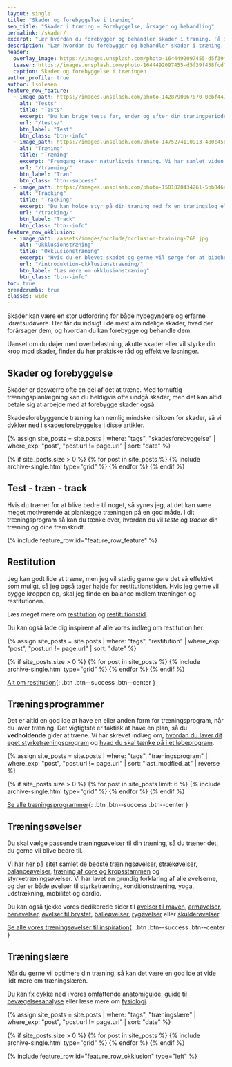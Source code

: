 ```yaml
---
layout: single
title: "Skader og forebyggelse i træning"
seo_title: "Skader i træning – Forebyggelse, årsager og behandling"
permalink: /skader/
excerpt: "Lær hvordan du forebygger og behandler skader i træning. Få indsigt i typiske skader, deres årsager og effektive strategier til genoptræning."
description: "Lær hvordan du forebygger og behandler skader i træning. Få indsigt i typiske skader, deres årsager og effektive strategier til genoptræning."
header:
  overlay_image: https://images.unsplash.com/photo-1644492097455-d5f39f458fcd?ixlib=rb-4.0.3&ixid=M3wxMjA3fDB8MHxwaG90by1wYWdlfHx8fGVufDB8fHx8fA%3D%3D&auto=format&fit=crop&h=630&w=1200&q=60
  teaser: https://images.unsplash.com/photo-1644492097455-d5f39f458fcd?ixlib=rb-4.0.3&ixid=M3wxMjA3fDB8MHxwaG90by1wYWdlfHx8fGVufDB8fHx8fA%3D%3D&auto=format&auto=format&fit=crop&h=300&w=400&q=10
  caption: Skader og forebyggelse i træningen
author_profile: true
author: lsolesen
feature_row_feature:
  - image_path: https://images.unsplash.com/photo-1428790067070-0ebf4418d9d8?ixid=MnwxMjA3fDB8MHxwaG90by1wYWdlfHx8fGVufDB8fHx8&ixlib=rb-1.2.1&auto=format&fit=crop&h=300&w=400&q=10
    alt: "Tests"
    title: "Tests"
    excerpt: "Du kan bruge tests før, under og efter din træningperioder, så du kan se om dit træningsprogram virker."
    url: "/tests/"
    btn_label: "Test"
    btn_class: "btn--info"
  - image_path: https://images.unsplash.com/photo-1475274110913-480c45d0e873?ixlib=rb-1.2.1&ixid=eyJhcHBfaWQiOjEyMDd9&auto=format&fit=crop&h=300&w=400&q=10
    alt: "Træning"
    title: "Træning"
    excerpt: "Fremgang kræver naturligvis træning. Vi har samlet viden om forskellige træning til inspiration her."
    url: "/traening/"
    btn_label: "Træn"
    btn_class: "btn--success"
  - image_path: https://images.unsplash.com/photo-1501820434261-5bb046afcf6b?ixlib=rb-1.2.1&ixid=eyJhcHBfaWQiOjEyMDd9&auto=format&fit=crop&h=300&w=400&q=10
    alt: "Tracking"
    title: "Tracking"
    excerpt: "Du kan holde styr på din træning med fx en træningslog eller _tracke_ din træning på andre måder."
    url: "/tracking/"
    btn_label: "Track"
    btn_class: "btn--info"
feature_row_okklusion:
  - image_path: /assets/images/occlude/occlusion-training-768.jpg
    alt: "Okklusionstræning"
    title: "Okklusionstræning"
    excerpt: "Hvis du er blevet skadet og gerne vil sørge for at bibeholde din muskelmasse, så kan du overveje okklusionstræning. Læs lidt mere om det her og spørg din fysioterapeut om gode råd."
    url: "/introduktion-okklusionstraening/"
    btn_label: "Læs mere om okklusionstræning"
    btn_class: "btn--info"
toc: true
breadcrumbs: true
classes: wide
---
```


Skader kan være en stor udfordring for både nybegyndere og erfarne idrætsudøvere. Her får du indsigt i de mest almindelige skader, hvad der forårsager dem, og hvordan du kan forebygge og behandle dem.

Uanset om du døjer med overbelastning, akutte skader eller vil styrke din krop mod skader, finder du her praktiske råd og effektive løsninger.

## Skader og forebyggelse

Skader er desværre ofte en del af det at træne. Med fornuftig træningsplanlægning kan du heldigvis ofte undgå skader, men det kan altid betale sig at arbejde med at forebygge skader også.

Skadesforebyggende træning kan nemlig mindske risikoen for skader, så vi dykker ned i skadesforebyggelse i disse artikler.

{% assign site_posts = site.posts | where: "tags", "skadesforebyggelse" | where_exp: "post", "post.url != page.url" | sort: "date" %}

<div class="feature__wrapper">

{% if site_posts.size > 0 %}
  {% for post in site_posts %}
    {% include archive-single.html type="grid" %}
  {% endfor %}
{% endif %}

</div>

## Test - træn - track

Hvis du træner for at blive bedre til noget, så synes jeg, at det kan være meget motiverende at planlægge træningen på en god måde. I dit træningsprogram så kan du tænke over, hvordan du vil _teste_ og _tracke_ din træning og dine fremskridt.

{% include feature_row id="feature_row_feature" %}

## Restitution

Jeg kan godt lide at træne, men jeg vil stadig gerne gøre det så effektivt som muligt, så jeg også tager højde for restitutionstiden. Hvis jeg gerne vil bygge kroppen op, skal jeg finde en balance mellem træningen og restitutionen.

Læs meget mere om [restitution](/restitution/) og [restitutionstid](/restitutionstid/).

Du kan også lade dig inspirere af alle vores indlæg om restitution her:

{% assign site_posts = site.posts | where: "tags", "restitution" | where_exp: "post", "post.url != page.url" | sort: "date" %}

<div class="feature__wrapper" markdown="1">

{% if site_posts.size > 0 %}
  {% for post in site_posts %}
    {% include archive-single.html type="grid" %}
  {% endfor %}
{% endif %}

[Alt om restitution](/restitution/){: .btn .btn--success .btn--center }

</div>

## Træningsprogrammer

Det er altid en god ide at have en eller anden form for træningsprogram, når du laver træning. Det vigtigtste er faktisk at have en plan, så du **vedholdende** gider at træne. Vi har skrevet indlæg om, [hvordan du laver dit eget styrketræningsprogram](/traeningsprogram-programlaegning-styrketraening/) og [hvad du skal tænke på i et løbeprogram](/artikel/kom-i-gang-med-loebetraeningen/).

{% assign site_posts = site.posts | where: "tags", "træningsprogram" | where_exp: "post", "post.url != page.url" | sort: "last_modfied_at" | reverse %}

<div class="feature__wrapper" markdown="1">

{% if site_posts.size > 0 %}
  {% for post in site_posts limit: 6 %}
    {% include archive-single.html type="grid" %}
  {% endfor %}
{% endif %}

[Se alle træningsprogrammer](/traeningsprogrammer/){: .btn .btn--success .btn--center }

</div>

## Træningsøvelser

Du skal vælge passende træningsøvelser til din træning, så du træner det, du gerne vil blive bedre til.

Vi har her på sitet samlet de [bedste træningsøvelser](/traeningsoevelser/), [strækøvelser](/udstraekning-udspaending/), [balanceøvelser](/balance/), [træning af core og kropsstammen](/core/) og styrketræningsøvelser. Vi har lavet en grundig forklaring af alle øvelserne, og der er både øvelser til styrketræning, konditionstræning, yoga, udstrækning, mobilitet og cardio.

Du kan også tjekke vores dedikerede sider til [øvelser til maven](/maveoevelser/), [armøvelser](/arme-triceps-biceps/), [benøvelser](/benoevelser/), [øvelser til brystet](/brystoevelser/), [balleøvelser](/balleoevelser/), [rygøvelser](/rygoevelser/) eller [skulderøvelser](/skulderoevelser/).

[Se alle vores træningsøvelser til inspiration](/traeningsoevelser/){: .btn .btn--success .btn--center }

## Træningslære

Når du gerne vil optimere din træning, så kan det være en god ide at vide lidt mere om træningslæren.

Du kan fx dykke ned i vores [omfattende anatomiguide](/anatomi/), [guide til bevægelsesanalyse](/bevaegelsesanalyse/) eller læse mere om [fysiologi](/fysiologi/).

{% assign site_posts = site.posts | where: "tags", "træningslære" | where_exp: "post", "post.url != page.url" | sort: "date" %}

<div class="feature__wrapper">

{% if site_posts.size > 0 %}
  {% for post in site_posts %}
    {% include archive-single.html type="grid" %}
  {% endfor %}
{% endif %}

</div>

{% include feature_row id="feature_row_okklusion" type="left" %}